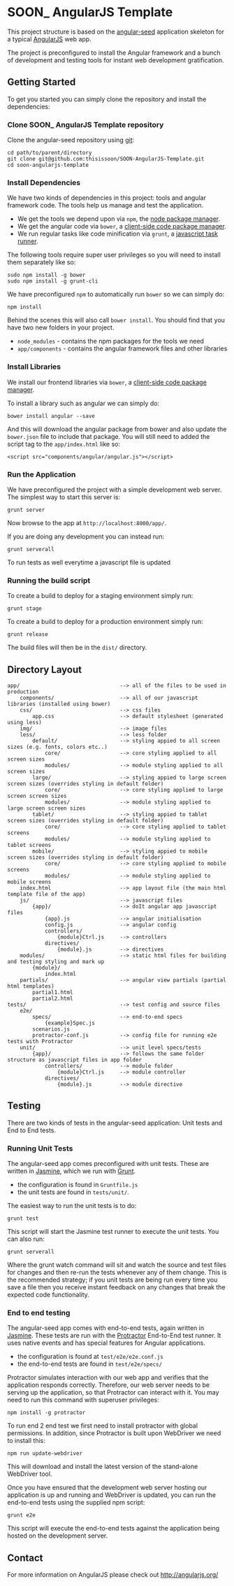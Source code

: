 # SOON_ AngularJS Template

This project structure is based on the [angular-seed](https://github.com/angular/angular-seed) application skeleton for a typical [AngularJS](http://angularjs.org/) web app.

The project is preconfigured to install the Angular framework and a bunch of development and testing tools for instant web development gratification.


## Getting Started

To get you started you can simply clone the repository and install the dependencies:

### Clone SOON_ AngularJS Template repository

Clone the angular-seed repository using [git][git]:

```
cd path/to/parent/directory
git clone git@github.com:thisissoon/SOON-AngularJS-Template.git
cd soon-angularjs-template
```


### Install Dependencies

We have two kinds of dependencies in this project: tools and angular framework code.  The tools help us manage and test the application.

* We get the tools we depend upon via `npm`, the [node package manager][npm].
* We get the angular code via `bower`, a [client-side code package manager][bower].
* We run regular tasks like code minification via `grunt`, a [javascript task runner][grunt].


The following tools require super user privileges so you will need to install them separately like so:

```
sudo npm install -g bower 
sudo npm install -g grunt-cli
```

We have preconfigured `npm` to automatically run `bower` so we can simply do:

```
npm install
```

Behind the scenes this will also call `bower install`.  You should find that you have two new
folders in your project.

* `node_modules` - contains the npm packages for the tools we need
* `app/components` - contains the angular framework files and other libraries

### Install Libraries

We install our frontend libraries via `bower`, a [client-side code package manager][bower].

To install a library such as angular we can simply do:

```
bower install angular --save
```

And this will download the angular package from bower and also update the `bower.json` file to include that package. You will still need to added the script tag to the `app/index.html` like so:

	<script src="components/angular/angular.js"></script>


### Run the Application

We have preconfigured the project with a simple development web server.  The simplest way to start
this server is:

```
grunt server
```

Now browse to the app at `http://localhost:8000/app/`.

If you are doing any development you can instead run:

```
grunt serverall
```

To run tests as well everytime a javascript file is updated

### Running the build script

To create a build to deploy for a staging environment simply run: 

```
grunt stage
```

To create a build to deploy for a production environment simply run: 

```
grunt release
```

The build files will then be in the `dist/` directory.


## Directory Layout

	app/								--> all of the files to be used in production
		components/						--> all of our javascript libraries (installed using bower)
		css/							--> css files
			app.css						--> default stylesheet (generated using less)
		img/							--> image files
		less/							--> less folder
			default/					--> styling appied to all screen sizes (e.g. fonts, colors etc..)
				core/					--> core styling applied to all screen sizes 
				modules/				--> module styling applied to all screen sizes
			large/						--> styling appied to large screen screen sizes (overrides styling in default folder)
				core/					--> core styling applied to large screen screen sizes
				modules/				--> module styling applied to large screen screen sizes 
			tablet/						--> styling appied to tablet screen sizes (overrides styling in default folder)
				core/					--> core styling applied to tablet screens 
				modules/				--> module styling applied to tablet screens
			mobile/						--> styling appied to mobile screen sizes (overrides styling in default folder)
				core/					--> core styling applied to mobile screens 
				modules/				--> module styling applied to mobile screens  
		index.html						--> app layout file (the main html template file of the app)
		js/								--> javascript files
			{app}/						--> doIt angular app javascript files
				{app}.js				--> angular initialisation
				config.js				--> angular config
				controllers/
					{module}Ctrl.js		--> controllers
				directives/
					{module}.js			--> directives
	  	modules/						--> static html files for building and testing styling and mark up
			{module}/
				index.html
	  	partials/						--> angular view partials (partial html templates)
			partial1.html
			partial2.html
	tests/								--> test config and source files
		e2e/
			specs/						--> end-to-end specs
				{example}Spec.js		
			scenarios.js
			protractor-conf.js			--> config file for running e2e tests with Protractor
		unit/							--> unit level specs/tests
			{app}/						--> follows the same folder structure as javascript files in app folder
				controllers/			--> module folder
					{module}Ctrl.js		--> module controller
				directives/
					{module}.js			--> module directive



## Testing

There are two kinds of tests in the angular-seed application: Unit tests and End to End tests.

### Running Unit Tests

The angular-seed app comes preconfigured with unit tests. These are written in
[Jasmine][jasmine], which we run with [Grunt][grunt].

* the configuration is found in `Gruntfile.js`
* the unit tests are found in `tests/unit/`.

The easiest way to run the unit tests is to do:

```
grunt test
```

This script will start the Jasmine test runner to execute the unit tests. You can also run:

```
grunt serverall
```

Where the grunt watch command will sit and watch the source and test files for changes and then re-run the tests whenever any of them change.
This is the recommended strategy; if you unit tests are being run every time you save a file then
you receive instant feedback on any changes that break the expected code functionality.


### End to end testing

The angular-seed app comes with end-to-end tests, again written in [Jasmine][jasmine]. These tests
are run with the [Protractor][protractor] End-to-End test runner.  It uses native events and has
special features for Angular applications.

* the configuration is found at `test/e2e/e2e.conf.js`
* the end-to-end tests are found in `test/e2e/specs/`

Protractor simulates interaction with our web app and verifies that the application responds
correctly. Therefore, our web server needs to be serving up the application, so that Protractor
can interact with it. You may need to run this command with superuser privileges:

```
npm install -g protractor
```

To run end 2 end test we first need to install protractor with global permissions. In addition, since Protractor is built upon WebDriver we need to install this:


```
npm run update-webdriver
```

This will download and install the latest version of the stand-alone WebDriver tool.

Once you have ensured that the development web server hosting our application is up and running
and WebDriver is updated, you can run the end-to-end tests using the supplied npm script:

```
grunt e2e
```

This script will execute the end-to-end tests against the application being hosted on the
development server.


## Contact

For more information on AngularJS please check out http://angularjs.org/

[git]: http://git-scm.com/
[bower]: http://bower.io
[npm]: https://www.npmjs.org/
[grunt]: http://gruntjs.com/
[node]: http://nodejs.org
[protractor]: https://github.com/angular/protractor
[jasmine]: http://pivotal.github.com/jasmine/
[karma]: http://karma-runner.github.io
[travis]: https://travis-ci.org/
[http-server]: https://github.com/nodeapps/http-server